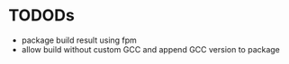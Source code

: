 # TODODs

  * package build result using fpm
  * allow build without custom GCC and append GCC version to package